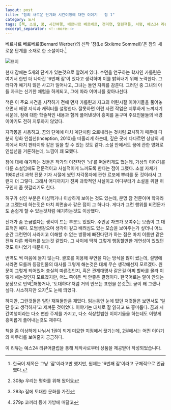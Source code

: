 ```yaml
---
layout: post
title: "잠의 새로운 단계와 시간여행에 대한 이야기 - 잠 1"
category: 도서
tags: [책, 소설, 꿈, 시간여행, 베르나르 베르베르, 전미연, 열린책들, 서평, 예스24 리뷰어클럽]
excerpt_separator: <!--more-->
---
```


베르나르 베르베르(Bernard Werber)의 신작 '잠(Le Sixième Sommeil)'은 잠의 새로운 단계를 소재로 한 소설이다.<!--more-->[^1]

[^1]: 한국어 제목은 그냥 '잠'이라고만 했지만, 원제는 '6번째 잠'이라고 구체적으로 언급했다.

![표지](https://lh3.googleusercontent.com/-mLx3tpWavG8/WUJyiq3TAlI/AAAAAAAAUsw/3BonOH9pOjgm8IYeIlnQbr34-aMrZWfDQCE0YBhgL/s360/le-sixieme-sommeil-1-book.jpg "다소 흔해진 주제인 잠으로 흥미로운 이야기를 써냈다.")

현재 잠에는 5개의 단계가 있는것으로 알려져 있다.
수면을 연구하는 학자인 카롤린은 여기서 한번 더 나아간 '6번째 잠'이 있다고 생각하며 이를 밝혀내기 위해 노력한다.
그러다가 예기치 않은 사고가 일어나고, 그녀는 돌연 자취를 감춘다.
그러던 중 그녀의 아들 자크는 신기한 체험을 하게되고, 그에 따라 어머니를 찾아나선다.

책은 이 주요 사건을 시작하기 전에
먼저 카롤린과 자크의 어린시절 이야기들을 풀어놓으면서
배경 지식과 캐릭터를 설명한다.
잘못하면 이런 사전 작업은 지루하게 느껴지기 쉬운데,
잠에 대한 학술적인 내용과 함께 풀어낸것이 흥미를 돋구며
주요인물들의 배경 이야기도 전혀 지루하지 않았다.

자각몽을 사용하고, 꿈의 단계에 마치 계단처럼 오르내리는 것처럼 묘사하기 때문에
다분히 영화 인셉션(Inception, 2010)을 떠올리게 하는데,
깊은 곳에 다다르면 상상의 세계에서 마치 판타지와 같은 일을 할 수 있는 것도 같다.
소설 안에서도 꿈에 관한 영화로 인셉션을 거론하는데, 느낌이 꽤 묘했다.

잠에 대해 얘기하는 것들은 작가의 이전작인 '뇌'를 떠올리게도 했는데,
가상의 이야기를 다룬 소설임에도 전문적이고 사실적이게 느끼도록 한다는 점이 그랬다.
소설 자체가 1980년대 과학 전문 기자 시절에 썼던 자각몽자에 관한 르포에 뿌리를 둔 것이라서 그런지 더 그렇다.
그래서 어디까지가 진짜 과학적인 사실이고 어디부터가 소설을 위한 허구인지 좀 헷갈리기도 한다.

허구가 섞인 부분은 미심쩍거나 이상하게 보이는 것도 있는데,
분명 잠 전문이며 학자라고 그랬는데 하는짓은 마치 최면술사 같은 점이 그 하나다.
게다가 그런 행위를 비전문가도 손쉽게 할 수 있는것처럼 얘기하는것도 이상했다.

전개가 좀 뜬금없다는 생각이 드는 부분도 있었다.
주인공 자크가 보여주는 모습이 그 대표적인 예다.
모범생같으며 생각이 깊고 배려심도 있는 모습을 보여주는가 싶더니
어느순간 그런면이 사라지고 이해할 수 없는 방황에 빠진다던가 하는 점은
마치 이름만 같은 전혀 다른 케릭터를 보는것 같았다.
그 사이에 딱히 그렇게 행동할만한 개연성이 있었던것도 아니었기 때문이다.

번역도 썩 마음에 들지 않는다.
괄호를 이용해 부연을 다는 방식을 많이 썼는데, 설명에서라면 모를까 등장인물의 대사를 그렇게 해논것은 대체 무슨 생각에선지 모르겠다.
원문이 그렇게 되어있어 충실히 따른것인지, 혹은 관계대명사 같은걸 어찌 할바를 몰라 이렇게 해논것인지 모르겠지만, 어느 쪽이든 썩 안좋은 결정이다.
한국어로는 말이 안되는 문장으로 번역[^2]해놓거나,
'토대하다'처럼 거의 안쓰는 표현을 쓴것[^3]도 굳이 왜 그랬나 싶다.
사소하지만 오자[^4]도 눈에 띄었다.

[^2]: 308p 우리는 평화를 위해 왔어요
[^3]: 283p 잠에 토대한 문화를 가진
[^4]: 279p 코끼리 등에 가방에 매달고

하지만, 그런것들은 일단 재껴둘만큼 재밌다.
읽는동안 눈에 뗬던 저것들은 보면서도 '일단 읽고 생각하자'고 제껴둔 것이었다.
이야기는 대체로 잘 읽히고 또 흥미롭다.
꿈과 시간여행이라는 다소 뻔한 주제를 가지고,
다소 식상할법한 이야기들을 하는데도
이렇게 흥미롭게 풀어내는것도 재주다.

책을 좀 이상하게 나눠서 1권이 되게 미묘한 지점에서 끊기는데,
2권에서는 어떤 이야기와 마무리를 보여줄지 궁금하다.



<div class="im im-info">
이 리뷰는 예스24 리뷰어클럽을 통해 제작사로부터 상품을 제공받아 작성되었습니다.
</div>
